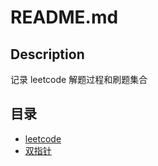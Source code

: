 # README.md

## Description

记录 leetcode 解题过程和刷题集合

## 目录

- [leetcode](leetcode/README.md)
- [双指针](leetcode/双指针/README.md)
